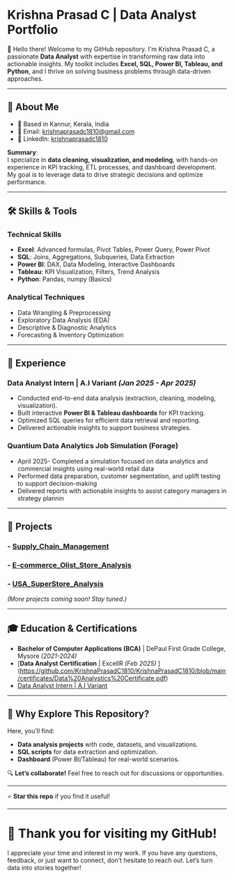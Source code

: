 # Krishna Prasad C | Data Analyst Portfolio

👋 Hello there! Welcome to my GitHub repository. I'm Krishna Prasad C, a passionate **Data Analyst** with expertise in transforming raw data into actionable insights. My toolkit includes **Excel, SQL, Power BI, Tableau, and Python**, and I thrive on solving business problems through data-driven approaches.

---

## 🚀 **About Me**
- 📍 Based in Kannur, Kerala, India  
- 📧 Email: [krishnaprasadc1810@gmail.com](mailto:krishnaprasadc1810@gmail.com)  
- 🔗 LinkedIn: [krishnaprasadc1810](https://linkedin.com/in/krishnaprasadc18)  

**Summary**:  
I specialize in **data cleaning, visualization, and modeling**, with hands-on experience in KPI tracking, ETL processes, and dashboard development. My goal is to leverage data to drive strategic decisions and optimize performance.

---

## 🛠 **Skills & Tools**
### **Technical Skills**
- **Excel**: Advanced formulas, Pivot Tables, Power Query, Power Pivot  
- **SQL**: Joins, Aggregations, Subqueries, Data Extraction  
- **Power BI**: DAX, Data Modeling, Interactive Dashboards  
- **Tableau**: KPI Visualization, Filters, Trend Analysis  
- **Python**: Pandas, numpy (Basics)  

### **Analytical Techniques**
- Data Wrangling & Preprocessing  
- Exploratory Data Analysis (EDA)  
- Descriptive & Diagnostic Analytics  
- Forecasting & Inventory Optimization  

---

## 💼 **Experience**
### **Data Analyst Intern** | A.I Variant *(Jan 2025 - Apr 2025)*  
- Conducted end-to-end data analysis (extraction, cleaning, modeling, visualization).  
- Built interactive **Power BI & Tableau dashboards** for KPI tracking.  
- Optimized SQL queries for efficient data retrieval and reporting.  
- Delivered actionable insights to support business strategies.

###  Quantium Data Analytics Job Simulation (Forage) 
- April 2025- Completed a simulation focused on data analytics and commercial insights using real-world retail data
- Performed data preparation, customer segmentation, and uplift testing to support decision-making
- Delivered reports with actionable insights to assist category managers in strategy plannin

---

## 📂 **Projects** 
### - [Supply_Chain_Management](https://github.com/KrishnaPrasadC1810/Supply-Chain-Analysis)
### - [E-commerce_Olist_Store_Analysis](https://github.com/KrishnaPrasadC1810/E-commerce-Olist-Store-Analysis)
### - [USA_SuperStore_Analysis](https://github.com/KrishnaPrasadC1810/USA-SuperStore-Analysis)

*(More projects coming soon! Stay tuned.)*  

---

## 🎓 **Education & Certifications**
- **Bachelor of Computer Applications (BCA)** | DePaul First Grade College, Mysore *(2021-2024)*  
- [**Data Analyst Certification** | ExcellR *(Feb 2025)* ] (https://github.com/KrishnaPrasadC1810/KrishnaPrasadC1810/blob/main/certificates/Data%20Analystics%20Certificate.pdf)
- [Data Analyst Intern | A.I Variant ](https://github.com/KrishnaPrasadC1810/KrishnaPrasadC1810/blob/main/certificates/Intership%20Certificate.pdf)
---

## 🌟 **Why Explore This Repository?**
Here, you’ll find:  
- **Data analysis projects** with code, datasets, and visualizations.  
- **SQL scripts** for data extraction and optimization.  
- **Dashboard** (Power BI/Tableau) for real-world scenarios.  

🔍 **Let’s collaborate!** Feel free to reach out for discussions or opportunities.  

---
  
⭐ **Star this repo** if you find it useful!  

---

# 🙏 **Thank you for visiting my GitHub!**
I appreciate your time and interest in my work. If you have any questions, feedback, or just want to connect, don’t hesitate to reach out. Let’s turn data into stories together!  

